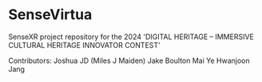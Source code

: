 # SenseVirtua
SenseXR project repository for the 2024 'DIGITAL HERITAGE – IMMERSIVE CULTURAL HERITAGE INNOVATOR CONTEST'

Contributors:
  Joshua JD (Miles J Maiden)
  Jake Boulton
  Mai Ye
  Hwanjoon Jang
